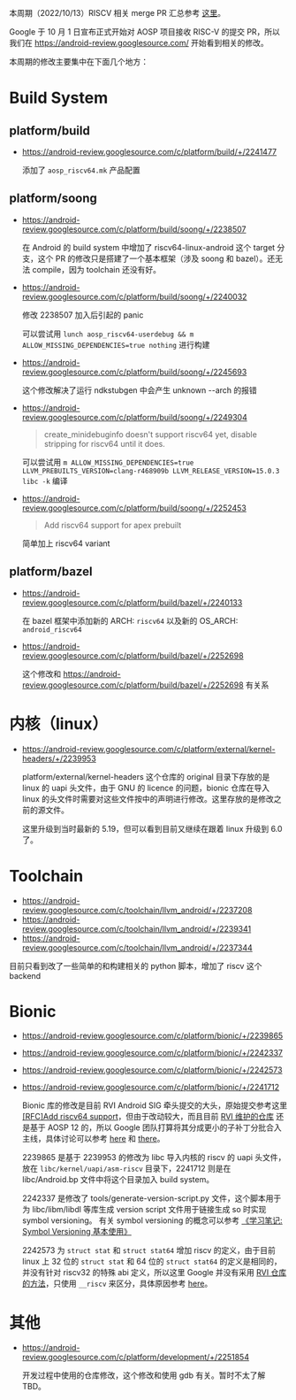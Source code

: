 
本周期（2022/10/13）RISCV 相关 merge PR 汇总参考 [这里][1]。

Google 于 10 月 1 日宣布正式开始对 AOSP 项目接收 RISC-V 的提交 PR，所以我们在 <https://android-review.googlesource.com/> 开始看到相关的修改。

本周期的修改主要集中在下面几个地方：

# Build System

## platform/build

- https://android-review.googlesource.com/c/platform/build/+/2241477
  
  添加了 `aosp_riscv64.mk` 产品配置

## platform/soong

- https://android-review.googlesource.com/c/platform/build/soong/+/2238507

  在 Android 的 build system 中增加了 riscv64-linux-android 这个 target 分支，这个 PR 的修改只是搭建了一个基本框架（涉及 soong 和 bazel）。还无法 compile，因为 toolchain 还没有好。

- https://android-review.googlesource.com/c/platform/build/soong/+/2240032

  修改 2238507 加入后引起的 panic

  可以尝试用 `lunch aosp_riscv64-userdebug && m ALLOW_MISSING_DEPENDENCIES=true nothing` 进行构建

- https://android-review.googlesource.com/c/platform/build/soong/+/2245693

  这个修改解决了运行 ndkstubgen 中会产生 unknown --arch 的报错

- https://android-review.googlesource.com/c/platform/build/soong/+/2249304

  > create_minidebuginfo doesn't support riscv64 yet, disable stripping for riscv64 until it does.

  可以尝试用 `m ALLOW_MISSING_DEPENDENCIES=true LLVM_PREBUILTS_VERSION=clang-r468909b LLVM_RELEASE_VERSION=15.0.3 libc -k` 编译

- https://android-review.googlesource.com/c/platform/build/soong/+/2252453

  > Add riscv64 support for apex prebuilt

  简单加上 riscv64 variant
  
## platform/bazel

- https://android-review.googlesource.com/c/platform/build/bazel/+/2240133

  在 bazel 框架中添加新的 ARCH: `riscv64` 以及新的 OS_ARCH: `android_riscv64`

- https://android-review.googlesource.com/c/platform/build/bazel/+/2252698

  这个修改和 https://android-review.googlesource.com/c/platform/build/bazel/+/2252698 有关系

# 内核（linux）

- https://android-review.googlesource.com/c/platform/external/kernel-headers/+/2239953

  platform/external/kernel-headers 这个仓库的 original 目录下存放的是 linux 的 uapi 头文件，由于 GNU 的 licence 的问题，bionic 仓库在导入 linux 的头文件时需要对这些文件按中的声明进行修改。这里存放的是修改之前的源文件。

  这里升级到当时最新的 5.19，但可以看到目前又继续在跟着 linux 升级到 6.0 了。

# Toolchain

- https://android-review.googlesource.com/c/toolchain/llvm_android/+/2237208
- https://android-review.googlesource.com/c/toolchain/llvm_android/+/2239341
- https://android-review.googlesource.com/c/toolchain/llvm_android/+/2237344

目前只看到改了一些简单的和构建相关的 python 脚本，增加了 riscv 这个 backend



# Bionic

- https://android-review.googlesource.com/c/platform/bionic/+/2239865
- https://android-review.googlesource.com/c/platform/bionic/+/2242337
- https://android-review.googlesource.com/c/platform/bionic/+/2242573
- https://android-review.googlesource.com/c/platform/bionic/+/2241712

  Bionic 库的修改是目前 RVI Android SIG 牵头提交的大头，原始提交参考这里 [[RFC]Add riscv64 support][3]，但由于改动较大，而且目前 [RVI 维护的仓库][6] 还是基于 AOSP 12 的，所以 Google 团队打算将其分成更小的子补丁分批合入主线，具体讨论可以参考 [here][4] 和 [there][5]。
  
  2239865 是基于 2239953 的修改为 libc 导入内核的 riscv 的 uapi 头文件，放在 `libc/kernel/uapi/asm-riscv` 目录下，2241712 则是在 libc/Android.bp 文件中将这个目录加入 build system。

  2242337 是修改了 tools/generate-version-script.py 文件，这个脚本用于为 libc/libm/libdl 等库生成 version script 文件用于链接生成 so 时实现 symbol versioning。 有关 symbol versioning 的概念可以参考 [《学习笔记: Symbol Versioning 基本使用》][2]

  2242573 为 `struct stat` 和 `struct stat64` 增加 riscv 的定义，由于目前 linux 上 32 位的 `struct stat` 和 64 位的 `struct stat64` 的定义是相同的，并没有针对 riscv32 的特殊 abi 定义，所以这里 Google 并没有采用 [RVI 仓库的方法][7]，只使用 `__riscv` 来区分，具体原因参考 [here][8]。


# 其他

- https://android-review.googlesource.com/c/platform/development/+/2251854

  开发过程中使用的仓库修改，这个修改和使用 gdb 有关。暂时不太了解 TBD。

[1]: https://docs.qq.com/sheet/DSWhqaHVGSXBqcWlo?tab=BB08J2&u=4e87bcef14e44d62ab60a7b833967c08
[2]: ../20221008-symbol-version.md
[3]: https://android-review.googlesource.com/c/platform/bionic/+/2142912
[4]: https://android-review.googlesource.com/c/platform/bionic/+/2142912/comments/415ed657_592db865
[5]: https://android-review.googlesource.com/c/platform/bionic/+/2241712/comment/b3dfabdf_bdbd33ef/
[6]: https://github.com/riscv-android-src
[7]: https://github.com/riscv-android-src/platform-bionic/blob/571ed8a0996e31e49b1ed7ec24edac59c8bfc032/libc/include/sys/stat.h
[8]: https://android-review.googlesource.com/c/platform/bionic/+/2242573/comments/4544298c_25776e6e
